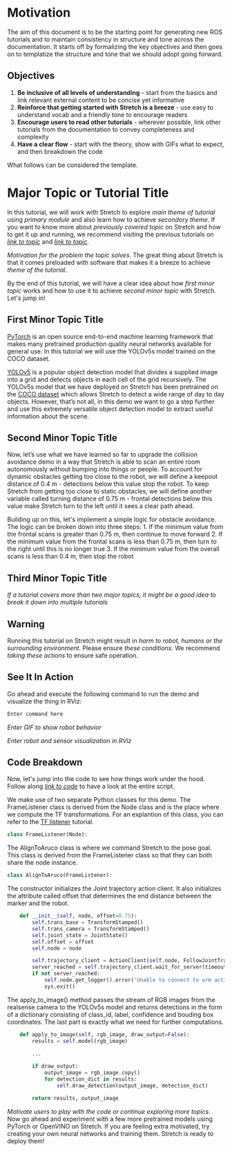 # Motivation
The aim of this document is to be the starting point for generating new ROS tutorials and to maintain consistency in structure and tone across the documentation. It starts off by formalizing the key objectives and then goes on to templatize the structure and tone that we should adopt going forward.

## Objectives
1. **Be inclusive of all levels of understanding** - start from the basics and link relevant external content to be concise yet informative
2. **Reinforce that getting started with Stretch is a breeze** - use easy to understand vocab and a friendly tone to encourage readers
3. **Encourage users to read other tutorials** - wherever possible, link other tutorials from the documentation to convey completeness and complexity
4. **Have a clear flow** - start with the theory, show with GIFs what to expect, and then breakdown the code

What follows can be considered the template.

# Major Topic or Tutorial Title
In this tutorial, we will work with Stretch to explore *main theme of tutorial* using *primary module* and also learn how to achieve *secondory theme*. If you want to know more about *previously covered topic* on Stretch and how to get it up and running, we recommend visiting the previous tutorials on [*link to topic*]() and [*link to topic*]().

*Motivation for the problem the topic solves*. The great thing about Stretch is that it comes preloaded with software that makes it a breeze to achieve *theme of the tutorial*.

By the end of this tutorial, we will have a clear idea about how *first minor topic* works and how to use it to achieve *second minor topic* with Stretch. Let's jump in!

## First Minor Topic Title
[PyTorch](https://pytorch.org/) is an open source end-to-end machine learning framework that makes many pretrained production quality neural networks available for general use. In this tutorial we will use the YOLOv5s model trained on the COCO dataset.

[YOLOv5](https://github.com/ultralytics/yolov5) is a popular object detection model that divides a supplied image into a grid and detects objects in each cell of the grid recursively. The YOLOv5s model that we have deployed on Stretch has been pretrained on the [COCO dataset](https://cocodataset.org/#home) which allows Stretch to detect a wide range of day to day objects. However, that’s not all, in this demo we want to go a step further and use this extremely versatile object detection model to extract useful information about the scene.

## Second Minor Topic Title
Now, let’s use what we have learned so far to upgrade the collision avoidance demo in a way that Stretch is able to scan an entire room autonomously without bumping into things or people. To account for dynamic obstacles getting too close to the robot, we will define a keepout distance of 0.4 m - detections below this value stop the robot. To keep Stretch from getting too close to static obstacles, we will define another variable called turning distance of 0.75 m - frontal detections below this value make Stretch turn to the left until it sees a clear path ahead.

Building up on this, let's implement a simple logic for obstacle avoidance. The logic can be broken down into three steps:
    1. If the minimum value from the frontal scans is greater than 0.75 m, then continue to move forward
    2. If the minimum value from the frontal scans is less than 0.75 m, then turn to the right until this is no longer true
    3. If the minimum value from the overall scans is less than 0.4 m, then stop the robot

## Third Minor Topic Title
*If a tutorial covers more than two major topics, it might be a good idea to break it down into multiple tutorials*

## Warning
Running this tutorial on Stretch might result in *harm to robot, humans or the surrounding environment*. Please ensure *these conditions*. We recommend *taking these actions* to ensure safe operation.

## See It In Action
Go ahead and execute the following command to run the demo and visualize the thing in RViz:
```bash
Enter command here
```

*Enter GIF to show robot behavior*

*Enter robot and sensor visualization in RViz*

## Code Breakdown
Now, let's jump into the code to see how things work under the hood. Follow along [*link to code*]() to have a look at the entire script.

We make use of two separate Python classes for this demo. The FrameListener class is derived from the Node class and is the place where we compute the TF transformations. For an explantion of this class, you can refer to the [TF listener](https://docs.hello-robot.com/0.2/stretch-tutorials/ros2/example_10/) tutorial.
```python
class FrameListener(Node):
```

The AlignToAruco class is where we command Stretch to the pose goal. This class is derived from the FrameListener class so that they can both share the node instance.
```python
class AlignToAruco(FrameListener):
```

The constructor initializes the Joint trajectory action client. It also initializes the attribute called offset that determines the end distance between the marker and the robot.
```python
    def __init__(self, node, offset=0.75):
        self.trans_base = TransformStamped()
        self.trans_camera = TransformStamped()
        self.joint_state = JointState()
        self.offset = offset
        self.node = node

        self.trajectory_client = ActionClient(self.node, FollowJointTrajectory, '/stretch_controller/follow_joint_trajectory')
        server_reached = self.trajectory_client.wait_for_server(timeout_sec=60.0)
        if not server_reached:
            self.node.get_logger().error('Unable to connect to arm action server. Timeout exceeded.')
            sys.exit()
```

The apply_to_image() method passes the stream of RGB images from the realsense camera to the YOLOv5s model and returns detections in the form of a dictionary consisting of class_id, label, confidence and bouding box coordinates. The last part is exactly what we need for further computations.
```python
    def apply_to_image(self, rgb_image, draw_output=False):
        results = self.model(rgb_image)
 
        ...

        if draw_output:
            output_image = rgb_image.copy()
            for detection_dict in results:
                self.draw_detection(output_image, detection_dict)

        return results, output_image
```

*Motivate users to play with the code or continue exploring more topics*. Now go ahead and experiment with a few more pretrained models using PyTorch or OpenVINO on Stretch. If you are feeling extra motivated, try creating your own neural networks and training them. Stretch is ready to deploy them!